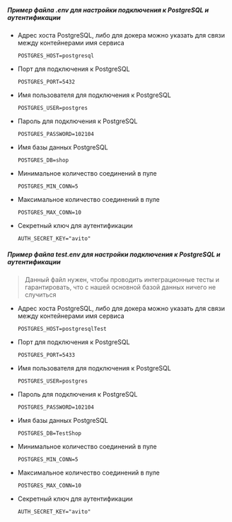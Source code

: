 
##### Пример файла .env для настройки подключения к PostgreSQL и аутентификации

* Адрес хоста PostgreSQL, либо для докера можно указать для связи между контейнерами имя сервиса
    ```
    POSTGRES_HOST=postgresql
    ```

* Порт для подключения к PostgreSQL
    ```
    POSTGRES_PORT=5432
    ```

* Имя пользователя для подключения к PostgreSQL
    ```
    POSTGRES_USER=postgres
    ```

* Пароль для подключения к PostgreSQL
    ```
    POSTGRES_PASSWORD=102104
    ```

* Имя базы данных PostgreSQL
    ```
    POSTGRES_DB=shop
    ```

* Минимальное количество соединений в пуле
    ```
    POSTGRES_MIN_CONN=5
    ```

* Максимальное количество соединений в пуле
    ```
    POSTGRES_MAX_CONN=10
    ```

* Секретный ключ для аутентификации
    ```
    AUTH_SECRET_KEY="avito"
    ```

##### Пример файла test.env для настройки подключения к PostgreSQL и аутентификации
>Данный файл нужен, чтобы проводить интеграционные тесты и гарантировать, что с нашей основной базой данных ничего не случиться

* Адрес хоста PostgreSQL, либо для докера можно указать для связи между контейнерами имя сервиса
    ```
    POSTGRES_HOST=postgresqlTest
    ```

* Порт для подключения к PostgreSQL
    ```
    POSTGRES_PORT=5433
    ```

* Имя пользователя для подключения к PostgreSQL
    ```
    POSTGRES_USER=postgres
    ```

* Пароль для подключения к PostgreSQL
    ```
    POSTGRES_PASSWORD=102104
    ```

* Имя базы данных PostgreSQL
    ```
    POSTGRES_DB=TestShop
    ```

* Минимальное количество соединений в пуле
    ```
    POSTGRES_MIN_CONN=5
    ```

* Максимальное количество соединений в пуле
    ```
    POSTGRES_MAX_CONN=10
    ```

* Секретный ключ для аутентификации
    ```
    AUTH_SECRET_KEY="avito"
    ```